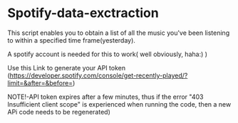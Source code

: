 # Spotify-data-exctraction
This script enables you to obtain a list of all the music you've been listening to within a specified time frame(yesterday).

A spotify account is needed for this to work( well obviously, haha:)  )


Use this Link to generate your API token (https://developer.spotify.com/console/get-recently-played/?limit=&after=&before=)

NOTE!-API token expires after a few minutes, thus if the error "403  Insufficient client scope" is experienced when running the code, then a new APi code needs to be regenerated)
